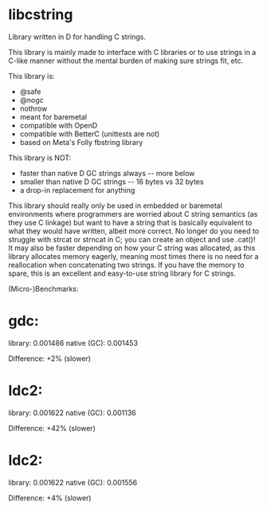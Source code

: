 # libcstring


Library written in D for handling C strings.


This library is mainly made to interface with C libraries or to use strings in
a C-like manner without the mental burden of making sure strings fit, etc.


This library is:
- @safe
- @nogc
- nothrow
- meant for baremetal
- compatible with OpenD
- compatible with BetterC (unittests are not)
- based on Meta's Folly fbstring library

This library is NOT:
- faster than native D GC strings always -- more below
- smaller than native D GC strings -- 16 bytes vs 32 bytes
- a drop-in replacement for anything

This library should really only be used in embedded or baremetal environments
where programmers are worried about C string semantics (as they use C linkage)
but want to have a string that is basically equivalent to what they would
have written, albeit more correct. No longer do you need to struggle with
strcat or strncat in C; you can create an object and use .cat()! It may also
be faster depending on how your C string was allocated, as this library
allocates memory eagerly, meaning most times there is no need for a
reallocation when concatenating two strings. If you have the memory to spare,
this is an excellent and easy-to-use string library for C strings.



(Micro-)Benchmarks:
# gdc:
library: 0.001486
native (GC): 0.001453

Difference: +2% (slower)

# ldc2:
library: 0.001622
native (GC): 0.001136

Difference: +42% (slower)


# ldc2:
library: 0.001622
native (GC): 0.001556

Difference: +4% (slower)
